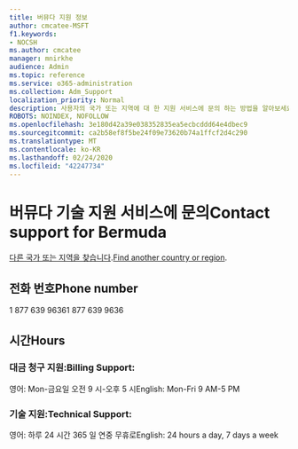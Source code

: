 ```yaml
---
title: 버뮤다 지원 정보
author: cmcatee-MSFT
f1.keywords:
- NOCSH
ms.author: cmcatee
manager: mnirkhe
audience: Admin
ms.topic: reference
ms.service: o365-administration
ms.collection: Adm_Support
localization_priority: Normal
description: 사용자의 국가 또는 지역에 대 한 지원 서비스에 문의 하는 방법을 알아보세요.
ROBOTS: NOINDEX, NOFOLLOW
ms.openlocfilehash: 3e180d42a39e038352835ea5ecbcddd64e4dbec9
ms.sourcegitcommit: ca2b58ef8f5be24f09e73620b74a1ffcf2d4c290
ms.translationtype: MT
ms.contentlocale: ko-KR
ms.lasthandoff: 02/24/2020
ms.locfileid: "42247734"
---
```

# <a name="contact-support-for-bermuda"></a><span data-ttu-id="16a40-103">버뮤다 기술 지원 서비스에 문의</span><span class="sxs-lookup"><span data-stu-id="16a40-103">Contact support for Bermuda</span></span>

<span data-ttu-id="16a40-104">[다른 국가 또는 지역을 찾습니다](../contact-support-for-business-products.md).</span><span class="sxs-lookup"><span data-stu-id="16a40-104">[Find another country or region](../contact-support-for-business-products.md).</span></span>

## <a name="phone-number"></a><span data-ttu-id="16a40-105">전화 번호</span><span class="sxs-lookup"><span data-stu-id="16a40-105">Phone number</span></span>
<span data-ttu-id="16a40-106">1 877 639 9636</span><span class="sxs-lookup"><span data-stu-id="16a40-106">1 877 639 9636</span></span>

## <a name="hours"></a><span data-ttu-id="16a40-107">시간</span><span class="sxs-lookup"><span data-stu-id="16a40-107">Hours</span></span>
### <a name="billing-support"></a><span data-ttu-id="16a40-108">대금 청구 지원:</span><span class="sxs-lookup"><span data-stu-id="16a40-108">Billing Support:</span></span>

<span data-ttu-id="16a40-109">영어: Mon-금요일 오전 9 시-오후 5 시</span><span class="sxs-lookup"><span data-stu-id="16a40-109">English: Mon-Fri 9 AM-5 PM</span></span>

### <a name="technical-support"></a><span data-ttu-id="16a40-110">기술 지원:</span><span class="sxs-lookup"><span data-stu-id="16a40-110">Technical Support:</span></span>

<span data-ttu-id="16a40-111">영어: 하루 24 시간 365 일 연중 무휴로</span><span class="sxs-lookup"><span data-stu-id="16a40-111">English: 24 hours a day, 7 days a week</span></span>